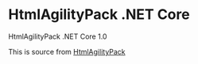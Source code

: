 # HtmlAgilityPack .NET Core
HtmlAgilityPack .NET Core 1.0

This is source from [HtmlAgilityPack](https://htmlagilitypack.codeplex.com/)
